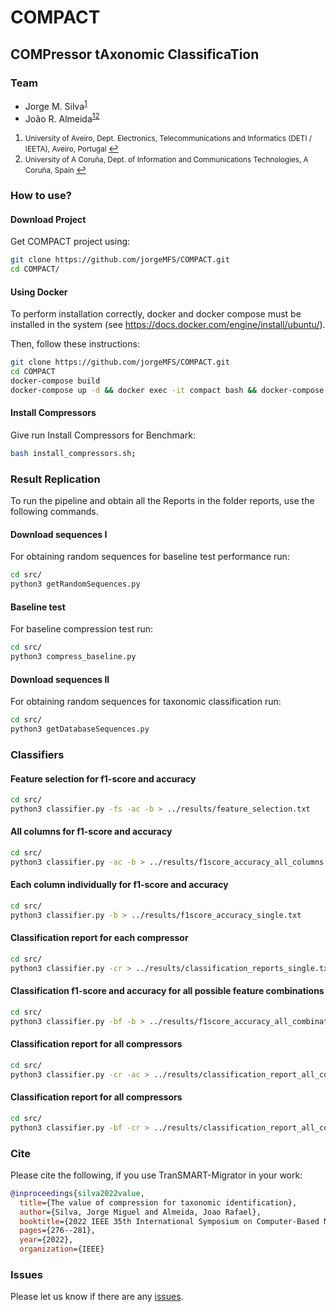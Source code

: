 # COMPACT
<H2><b>COMPressor tAxonomic ClassificaTion</b></H2>

### Team
  * Jorge M. Silva<sup id="a1">[1](#f1)</sup>
  * João R. Almeida<sup id="a1">[1](#f1)</sup><sup id="a2">[2](#f2)</sup>

1. <small id="f1"> University of Aveiro, Dept. Electronics, Telecommunications and Informatics (DETI / IEETA), Aveiro, Portugal </small> [↩](#a1)
2. <small id="f2"> University of A Coruña, Dept. of Information and Communications Technologies, A Coruña, Spain </small> [↩](#a2)

### How to use?
#### Download Project
Get COMPACT project using:
```bash
git clone https://github.com/jorgeMFS/COMPACT.git
cd COMPACT/
```

#### Using Docker
To perform installation correctly, docker and docker compose must be installed in the system (see https://docs.docker.com/engine/install/ubuntu/). 

Then, follow these instructions:
```sh
git clone https://github.com/jorgeMFS/COMPACT.git
cd COMPACT
docker-compose build
docker-compose up -d && docker exec -it compact bash && docker-compose down
```

#### Install Compressors
Give run Install Compressors for Benchmark:
``` bash
bash install_compressors.sh;
```

### Result Replication
To run the pipeline and obtain all the Reports in the folder reports, use the following commands.


#### Download sequences I
For obtaining random sequences for baseline test performance run:

``` bash
cd src/
python3 getRandomSequences.py 
```

#### Baseline test
For baseline compression test run:

``` bash
cd src/
python3 compress_baseline.py
```

#### Download sequences II
For obtaining random sequences for taxonomic classification run:

``` bash
cd src/
python3 getDatabaseSequences.py 
```

### Classifiers

#### Feature selection for f1-score and accuracy

```bash
cd src/
python3 classifier.py -fs -ac -b > ../results/feature_selection.txt
```

#### All columns for f1-score and accuracy

```bash
cd src/
python3 classifier.py -ac -b > ../results/f1score_accuracy_all_columns.txt
```

#### Each column individually for f1-score and accuracy

```bash
cd src/
python3 classifier.py -b > ../results/f1score_accuracy_single.txt
```

#### Classification report for each compressor

```bash
cd src/
python3 classifier.py -cr > ../results/classification_reports_single.txt
```

#### Classification f1-score and accuracy for all possible feature combinations

```bash
cd src/
python3 classifier.py -bf -b > ../results/f1score_accuracy_all_combinations.txt
```

#### Classification report for all compressors

```bash
cd src/
python3 classifier.py -cr -ac > ../results/classification_report_all_columns.txt
```

#### Classification report for all compressors

```bash
cd src/
python3 classifier.py -bf -cr > ../results/classification_report_all_combinations.txt
```

### Cite

Please cite the following, if you use TranSMART-Migrator in your work:

```bib
@inproceedings{silva2022value,
  title={The value of compression for taxonomic identification},
  author={Silva, Jorge Miguel and Almeida, Joao Rafael},
  booktitle={2022 IEEE 35th International Symposium on Computer-Based Medical Systems (CBMS)},
  pages={276--281},
  year={2022},
  organization={IEEE}
```

### Issues
Please let us know if there are any
[issues](https://github.com/bioinformatics-ua/COMPACT/issues).
